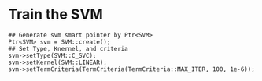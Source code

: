    # Train the SVM
    ## Generate svm smart pointer by Ptr<SVM> 
    Ptr<SVM> svm = SVM::create();
    ## Set Type, Knernel, and criteria
    svm->setType(SVM::C_SVC);
    svm->setKernel(SVM::LINEAR);
    svm->setTermCriteria(TermCriteria(TermCriteria::MAX_ITER, 100, 1e-6));
